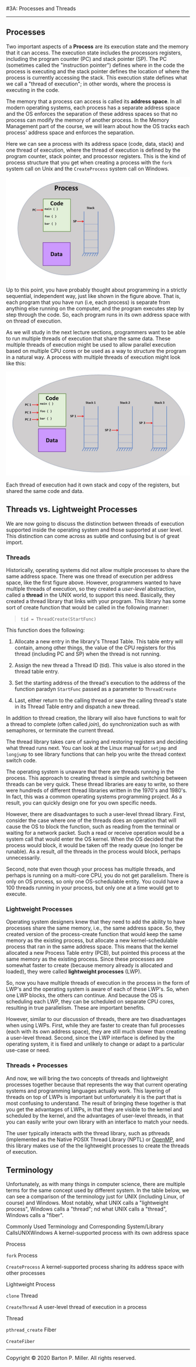 #3A: Processes and Threads

* * *

## Processes

Two important aspects of a **Process** are its execution state and the memory that it
can access.
The execution state includes the processors registers, including the program counter (PC)
and stack pointer (SP).
The PC (sometimes called the "instruction pointer") defines where in the code the process
is executing and the stack pointer defines the location of where the process is currently
accessing the stack.
This execution state defines what we call a "thread of execution"; in other words, where
the process is executing in the code.

The memory that a process can access is called its **address space**.
In all modern operating systems, each process has a separate address space and the
OS enforces the separation of these address spaces so that no process can modify
the memory of another process.
In the Memory Management part of the course, we will learn about how the OS
tracks each process' address space and enforces the separation.

Here we can see a process with its address space (code, data, stack) and one
thread of execution, where the thread of execution is defined by the program
counter, stack pointer, and processor registers.
This is the kind of process structure that you get when creating a process
with the `fork` system call on Unix and the `CreateProcess`
system call on Windows.

![](figures/s3A-process-1thread.jpg)

Up to this point, you have probably thought about programming in a
strictly sequential, independent way, just like shown in the figure above.
That is, each program that you have run (i.e, each process) is separate from anything
else running on the computer, and the program executes step by step through the code.
So, each program runs in its own address space with on thread of execution.

As we will study in the next lecture sections, programmers want to be able to
run multiple threads of execution that share the same data.
These multiple threads of execution might be used to allow parallel execution
based on multiple CPU cores or be used as a way to structure the program
in a natural way.
A process with multiple threads of execution might look like this:

![](figures/s3A-process-3threads.jpg)

Each thread of execution had it own stack and copy of the registers, but
shared the same code and data.

## Threads vs. Lightweight Processes

We are now going to discuss the distinction between threads of execution
supported inside the operating system and those supported at user level.
This distinction can come across as subtle and confusing but is of great import.

### Threads

Historically, operating systems did not allow multiple processes to share
the same address space.
There was one thread of execution per address space, like the first figure
above.
However, programmers wanted to have multiple threads of execution, so they
created a _user-level_ abstraction, called a **thread** in the UNIX
world, to support this need.
Basically, they created a thread library that links with your program.
This library has some sort of create function that would be called in
the following manner:

> `tid = ThreadCreate(StartFunc)`

This function does the following:

1. Allocate a new entry in the library's Thread Table.
    This table entry will contain, among other things, the value of the
    CPU registers for this thread (including PC and SP) when the thread
    is not running.

2. Assign the new thread a Thread ID (tid).
    This value is also stored in the thread table entry.

3. Set the starting address of the thread's execution to the address of the
    function paradyn `StartFunc` passed as a parameter to `ThreadCreate`
4. Last, either return to the calling thread or save the calling thread's state
    in its Thread Table entry and dispatch a new thread.


In addition to thread creation, the library will also have functions to wait for
a thread to complete (often called _join_), do synchronization such as with
semaphores, or terminate the current thread.

The thread library takes care of saving and restoring registers and deciding
what thread runs next.
You can look at the Linux manual for
`setjmp`
and
`longjump`
to see library functions that can help you write the thread context switch code.

The operating system is unaware that there are threads running in the process.
This approach to creating thread is simple and switching between threads can
be very quick.
These thread libraries are easy to write, so there were hundreds of
different thread libraries written in the 1970's and 1980's.
In fact, this was a common operating systems programming project.
As a result, you can quickly design one for you own specific needs.

However, there are disadvantages to such a user-level thread library.
First, consider the case where one of the threads does an operation that will cause the
OS to block the function, such as reading from the terminal or waiting for a network
packet.
Such a read or receive operation would be a system call that would enter the
OS kernel.
When the OS decided that the process would block, it would be taken off the ready
queue (no longer be runable).
As a result, _all_ the threads in the process would block, perhaps
unnecessarily.

Second, note that even though your process has multiple threads, and perhaps is
running on a multi-core CPU, you do not get parallelism.
There is only on OS process, so only one OS-schedulable entity.
You could have a 100 threads running in your process, but only one at a time
would get to execute.

### Lightweight Processes

Operating system designers knew that they need to add the ability to have
processes share the same memory, i.e., the same address space.
So, they created version of the process-create function that would keep the
same memory as the existing process, but allocate a new kernel-schedulable process
that ran in the same address space.
This means that the kernel allocated a new Process Table entry (PCB), but
pointed this process at the same memory as the existing process.
Since these processes are somewhat faster to create (because memory already
is allocated and loaded),
they were called
**lightweight processes** (LWP).

So, now you have multiple threads of execution in the process in the form
of LWP's and the operating system is aware of each of these LWP's.
So, when one LWP blocks, the others can continue.
And because the OS is scheduling each LWP, they can be scheduled on separate
CPU cores, resulting in true parallelism.
These are important benefits.

However, similar to our discussion of threads, there are two disadvantages
when using LWPs.
First, while they are faster to create than full processes (each with its own
address space), they are still much slower than creating a user-level thread.
Second, since the LWP interface is defined by the operating system, it is fixed
and unlikely to change or adapt to a particular use-case or need.

### Threads + Processes

And now, we will bring the two concepts of threads and lightweight processes together
because that represents the way that current operating systems and programming languages
actually work.
This layering of threads on top of LWPs
is important but unfortunately it is the part that is most confusing to understand.
The result of bringing these together is that you get the advantages of LWPs, in that
they are visible to the kernel and scheduled by the kernel, and the advantages
of user-level threads, in that you can easily write your own library with an
interface to match your needs.

The user typically interacts with the thread library, such as pthreads
(implemented as the Native POSIX Thread Library (NPTL) or
[OpenMP](https://www.openmp.org/), and
this library makes use of the the lightweight processes to create the threads of
execution.

## Terminology

Unfortunately, as with many things in computer science, there are multiple terms
for the same concept used by different system.
In the table below, we can see a comparison of the terminology just for UNIX (including
Linux, of course) and Windows.
Most notably, what UNIX calls a "lightweight process", Windows calls a "thread";
nd what UNIX calls a "thread", Windows calls a "fiber".

Commonly Used Terminology and Corresponding System/Library CallsUNIXWindows
A kernel-supported process with its own address space

Process

`fork`
Process

`CreateProcess`
A kernel-supported process sharing its address space with
other processes

Lightweight Process

`clone`
Thread

`CreateThread`
A user-level thread of execution in a process

Thread

`pthread_create`
Fiber

`CreateFiber`

* * *

Copyright © 2020 Barton P. Miller.
All rights reserved.

